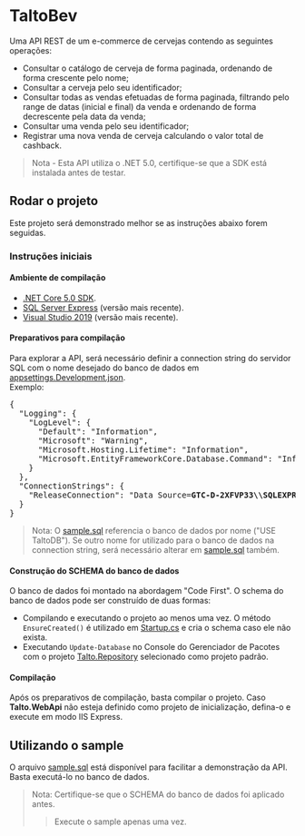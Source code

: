 # TaltoBev

Uma API REST de um e-commerce de cervejas contendo as seguintes operações:

* Consultar o catálogo de cerveja de forma paginada, ordenando de forma crescente pelo nome;
* Consultar a cerveja pelo seu identificador;
* Consultar todas as vendas efetuadas de forma paginada, filtrando pelo range de datas (inicial e final) da venda e ordenando de forma decrescente pela data da venda;
* Consultar uma venda pelo seu identificador;
* Registrar uma nova venda de cerveja calculando o valor total de cashback.

> Nota - Esta API utiliza o .NET 5.0, certifique-se que a SDK está instalada antes de testar.

## Rodar o projeto

Este projeto será demonstrado melhor se as instruções abaixo forem seguidas. 

### Instruções iniciais

#### Ambiente de compilação

* [.NET Core 5.0 SDK](https://www.microsoft.com/net/core). 
* [SQL Server Express](https://www.microsoft.com/pt-br/sql-server/sql-server-downloads) (versão mais recente).
* [Visual Studio 2019](https://visualstudio.microsoft.com/downloads/) (versão mais recente).

#### Preparativos para compilação

Para explorar a API, será necessário definir a connection string do servidor SQL com o nome desejado do banco de dados em [appsettings.Development.json](src/Talto.WebApi/appsettings.Development.json).  
Exemplo:

<pre>
{
  "Logging": {
    "LogLevel": {
      "Default": "Information",
      "Microsoft": "Warning",
      "Microsoft.Hosting.Lifetime": "Information",
      "Microsoft.EntityFrameworkCore.Database.Command": "Information"
    }
  },
  "ConnectionStrings": {
    "ReleaseConnection": "Data Source=<b>GTC-D-2XFVP33\\SQLEXPRESS</b>;Database=<b>TaltoDB</b>;Integrated Security=SSPI;"
  }
}
</pre>


> Nota: O [sample.sql](sample.sql) referencia o banco de dados por nome ("USE TaltoDB"). Se outro nome for utilizado para o banco de dados na connection string, será necessário alterar em [sample.sql](sample.sql) também.

#### Construção do SCHEMA do banco de dados

O banco de dados foi montado na abordagem "Code First". O schema do banco de dados pode ser construído de duas formas:

* Compilando e executando o projeto ao menos uma vez. O método ```EnsureCreated()``` é utilizado em [Startup.cs](src/Talto.WebApi/Startup.cs) e cria o schema caso ele não exista.
* Executando ```Update-Database``` no Console do Gerenciador de Pacotes com o projeto [Talto.Repository](src/Talto.Repository/Talto.Repository.csproj) selecionado como projeto padrão.

#### Compilação

Após os preparativos de compilação, basta compilar o projeto. Caso **Talto.WebApi** não esteja definido como projeto de inicialização, defina-o e execute em modo IIS Express.



## Utilizando o sample

O arquivo [sample.sql](sample.sql) está disponível para facilitar a demonstração da API. Basta executá-lo no banco de dados.

> Nota: Certifique-se que o SCHEMA do banco de dados foi aplicado antes.
> > Execute o sample apenas uma vez.
